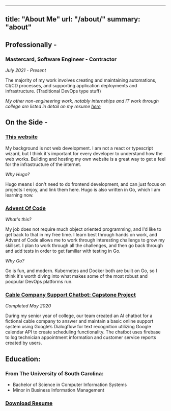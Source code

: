 ---
title: "About Me"
url: "/about/"
summary: "about"
-------

## Professionally -

### Mastercard, Software Engineer - Contractor  

*July 2021 - Present*

The majority of my work involves creating and maintaining automations, CI/CD processes, and supporting application deployments and infrastructure. (Traditional DevOps type stuff)

*My other non-engineering work, notably internships and IT work through college are listed in detail on my resume [here](/files/Resume.pdf)*


## On the Side - 
### [This website](/) 
My background is not web development. I am not a react or typescript wizard, but I think it's important for every developer to understand how the web works. Building and hosting my own website is a great way to get a feel for the infrastructure of the internet.

*Why Hugo?*

Hugo means I don't need to do frontend development, and can just focus on projects I enjoy, and link them here. Hugo is also written in Go, which I am learning now.


### [Advent Of Code](https://github.com/jdanker/adventofcode)
*What's this?*

My job does not require much object oriented programming, and I'd like to get back to that in my free time. I learn best through hands on work, and Advent of Code allows me to work through interesting challengs to grow my skillset. I plan to work through all the challenges, and then go back through and add tests in order to get familiar with testing in Go.

*Why Go?*

Go is fun, and modern. Kubernetes and Docker both are built on Go, so I think it's worth diving into what makes some of the most robust and poopular DevOps platforms run. 

### [Cable Company Support Chatbot: Capstone Project](https://github.com/SCCapstone/CCChatbot)
*Completed May 2020*

During my senior year of college, our team created an AI chatbot for a fictional cable company to answer and maintain a basic online support system using Google’s Dialogflow for text recognition utilizing Google calendar API to create scheduling functionality. The chatbot uses firebase to log technician appointment information and customer service reports created by users.


## Education:
### From The University of South Carolina: 

  * Bachelor of Science in Computer Information Systems
  * Minor in Business Information Management 

### [Download Resume](/files/Resume.pdf)
